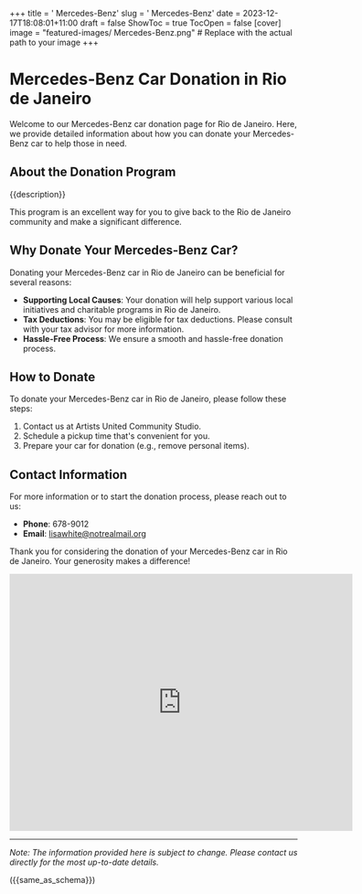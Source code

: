 +++
title = '    Mercedes-Benz'
slug = '    Mercedes-Benz'
date = 2023-12-17T18:08:01+11:00
draft = false
ShowToc = true
TocOpen = false
[cover]
image = "featured-images/    Mercedes-Benz.png"  # Replace with the actual path to your image
+++



#     Mercedes-Benz Car Donation in     Rio de Janeiro

Welcome to our     Mercedes-Benz car donation page for     Rio de Janeiro. Here, we provide detailed information about how you can donate your     Mercedes-Benz car to help those in need.

## About the Donation Program

{{description}}

This program is an excellent way for you to give back to the     Rio de Janeiro community and make a significant difference.

## Why Donate Your     Mercedes-Benz Car?

Donating your     Mercedes-Benz car in     Rio de Janeiro can be beneficial for several reasons:

- **Supporting Local Causes**: Your donation will help support various local initiatives and charitable programs in     Rio de Janeiro.
- **Tax Deductions**: You may be eligible for tax deductions. Please consult with your tax advisor for more information.
- **Hassle-Free Process**: We ensure a smooth and hassle-free donation process.

## How to Donate

To donate your     Mercedes-Benz car in     Rio de Janeiro, please follow these steps:

1. Contact us at     Artists United Community Studio.
2. Schedule a pickup time that's convenient for you.
3. Prepare your car for donation (e.g., remove personal items).

## Contact Information

For more information or to start the donation process, please reach out to us:

- **Phone**: 678-9012
- **Email**:     lisawhite@notrealmail.org

Thank you for considering the donation of your     Mercedes-Benz car in     Rio de Janeiro. Your generosity makes a difference!

<!-- Other content -->

<iframe width="600" height="450" frameborder="0" style="border:0" src="https://www.google.com/maps/embed/v1/place?key=AIzaSyDivX6qAx8DlsaPtf6od3s40HLANl8aFcE&q=++++Rio+de+Janeiro" allowfullscreen></iframe>

<!-- Other content -->

---

*Note: The information provided here is subject to change. Please contact us directly for the most up-to-date details.*

<!-- Other content -->

({{same_as_schema}})

<!-- Other content -->